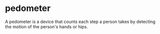 # pedometer
A pedometer is a device that counts each step a person takes by detecting the motion of the person's hands or hips.
